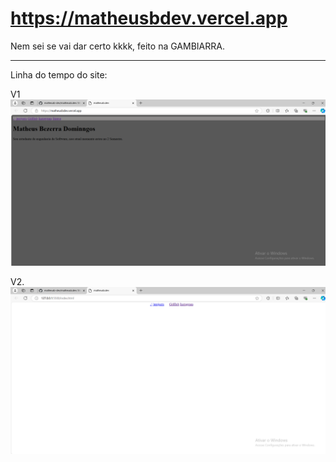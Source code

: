 # https://matheusbdev.vercel.app

Nem sei se vai dar certo kkkk, feito na GAMBIARRA.

----------

Linha do tempo do site:

V1
<img src="./linha_do_tempo/c01.png">

V2.
<img src="/linha_do_tempo/c02.png">